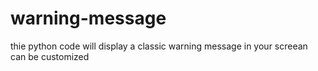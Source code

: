 # warning-message
thie python code will display a classic warning message in your screean can be customized
